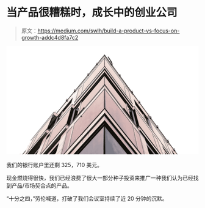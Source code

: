 # 当产品很糟糕时，成长中的创业公司

> 原文：<https://medium.com/swlh/build-a-product-vs-focus-on-growth-addc4d8fa7c2>

![](img/5a6975eadf9462d004a029db6206d72a.png)

我们的银行账户里还剩 325，710 美元。

现金燃烧得很快，我们已经浪费了很大一部分种子投资来推广一种我们认为已经找到产品/市场契合点的产品。

“十分之四，”劳伦喊道，打破了我们会议室持续了近 20 分钟的沉默。